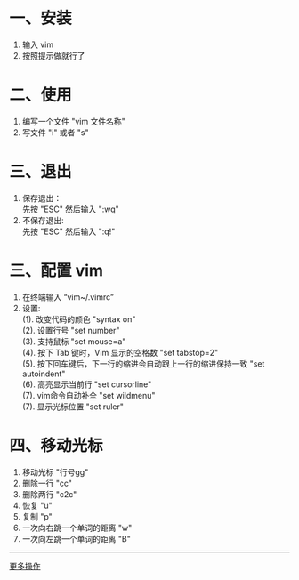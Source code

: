 # 一、安装
1. 输入 vim
2. 按照提示做就行了

# 二、使用
1. 编写一个文件 "vim 文件名称"
2. 写文件 "i" 或者 "s"
# 三、退出
1. 保存退出：<br>
      先按 "ESC" 然后输入 ":wq"
2. 不保存退出:<br>
      先按 "ESC" 然后输入 ":q!"<br>
# 三、配置 vim 
1. 在终端输入 “vim~/.vimrc”
2. 设置:<br>
(1). 改变代码的颜色 "syntax on"<br>
(2). 设置行号 "set number"<br>
(3). 支持鼠标 "set mouse=a"<br>
(4). 按下 Tab 键时，Vim 显示的空格数 "set tabstop=2"<br>
(5). 按下回车键后，下一行的缩进会自动跟上一行的缩进保持一致 "set autoindent"<br>
(6). 高亮显示当前行 "set cursorline"<br>
(7). vim命令自动补全 "set wildmenu"<br>
(7). 显示光标位置 "set ruler"
# 四、移动光标
1. 移动光标 "行号gg"
2. 删除一行 "cc"
3. 删除两行 "c2c"
4. 恢复 "u"
5. 复制 "p"
6. 一次向右跳一个单词的距离 "w"
7. 一次向左跳一个单词的距离 "B"
***
[更多操作](https://www.cnblogs.com/write-hua/p/7697762.html)
